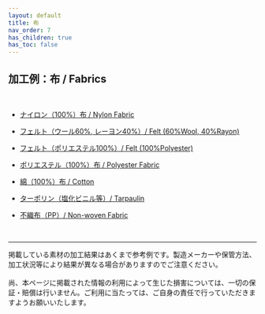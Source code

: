 ```yaml
---
layout: default
title: 布
nav_order: 7
has_children: true
has_toc: false
---
```


## 加工例：布 / Fabrics
<br>

* [ナイロン（100%）布 / Nylon Fabric](06-1-nylon.md)

* [フェルト（ウール60%, レーヨン40%）/ Felt (60%Wool, 40%Rayon)](06-2-felt-w.md)

* [フェルト（ポリエステル100%）/ Felt (100%Polyester)](06-3-felt-p.md)

* [ポリエステル（100%）布 / Polyester Fabric](06-4-polyester.md)

* [綿（100%）布 / Cotton](06-5-cotton.md)

* [ターポリン（塩化ビニル等）/ Tarpaulin](06-6-tarpaulin.md)

* [不織布（PP）/ Non-woven Fabric](06-7-pp.md)

<br>

---

掲載している素材の加工結果はあくまで参考例です。製造メーカーや保管方法、加工状況等により結果が異なる場合がありますのでご注意ください。<br>
<br>
尚、本ページに掲載された情報の利用によって生じた損害については、一切の保証・賠償は行いません。ご利用に当たっては、ご自身の責任で行っていただきますようお願いいたします。

<br><br><br>
